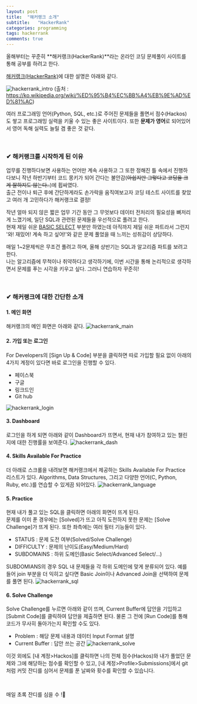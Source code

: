```yaml
---
layout: post
title:  "해커랭크 소개"
subtitle:   "HackerRank"
categories: programming
tags: hackerrank
comments: true
---
```


올해부터는 꾸준히 **해커랭크(HackerRank)**라는 온라인 코딩 문제풀이 사이트를 통해 공부를 하려고 한다.

[해커랭크(HackerRank)](https://www.hackerrank.com)에 대한 설명은 아래와 같다.

![hackerrank_intro](https://user-images.githubusercontent.com/54492747/75644241-f7242100-5c84-11ea-8ac5-cc024d37e3a3.PNG)
(출처 : https://ko.wikipedia.org/wiki/%ED%95%B4%EC%BB%A4%EB%9E%AD%ED%81%AC)
<br>

여러 프로그래밍 언어(Python, SQL, etc.)로 주어진 문제들을 풀면서 점수(Hackos)도 쌓고 프로그래밍 실력을 키울 수 있는 좋은 사이트이다. 또한 **문제가 영어**로 되어있어서 영어 독해 실력도 늘릴 겸 좋은 것 같다.

<br>

### ✔ 해커랭크를 시작하게 된 이유
업무를 진행하다보면 사용하는 언어만 계속 사용하고 그 또한  정해진 틀 속에서 진행하다보니 작년 하반기부터 코드 몽키가 되어 간다는 불안감(<del>아쉽지만 그렇다고 코딩을 크게 잘하지도 않는다..</del>)에 휩싸였다. <br>
출근 전이나 퇴근 후에 간단하게라도 손가락을 움직여보고자 코딩 테스트 사이트를 찾았고 여러 개 고민하다가 해커랭크로 결정!

작년 얼마 되지 않은 짧은 업무 기간 동안 그 무엇보다 데이터 전처리의 필요성을 뼈저리게 느꼈기에, 일단 SQL과 관련된 문제들을 우선적으로 풀려고 한다. <br>
현재 제일 쉬운 [BASIC SELECT](https://www.hackerrank.com/domains/sql/select/difficulty/2) 부분만 하였는데 아직까지 제일 쉬운 파트라서 그런지 '와! 재밌어! 계속 하고 싶어!'와 같은 문제 풀었을 때 느끼는 성취감이 상당하다.

매일 1~2문제씩은 무조건 풀려고 하며, 올해 상반기는 SQL과 알고리즘 파트를 보려고 한다. <br>
나는 알고리즘에 무척이나 취약하다고 생각하기에, 이번 시간을 통해 논리적으로 생각하면서 문제를 푸는 시각을 키우고 싶다. 그러니 연습하자 꾸준히!

<br>

### ✔ 해커랭크에 대한 간단한 소개

#### 1. 메인 화면
해커랭크의 메인 화면은 아래와 같다. 
![hackerrank_main](https://user-images.githubusercontent.com/54492747/75649264-ee881680-5c95-11ea-8f6e-2891afa0eb63.PNG)
 
#### 2. 가입 또는 로그인
For Developers의 [Sign Up & Code] 부분을 클릭하면 따로 가입할 필요 없이 아래의 4가지 계정이 있다면 바로 로그인을 진행할 수 있다.
- 페이스북
- 구글
- 링크드인
- Git hub

![hackerrank_login](https://user-images.githubusercontent.com/54492747/75649572-ebd9f100-5c96-11ea-94ee-b3d48b700e80.PNG)

#### 3. Dashboard
로그인을 하게 되면 아래와 같이 Dashboard가 뜨면서, 현재 내가 참여하고 있는 챌린지에 대한 진행률을 보여준다. 
![hackerrank_dash](https://user-images.githubusercontent.com/54492747/75649753-6efb4700-5c97-11ea-8537-c7f5d7f3492c.PNG)

#### 4. Skills Available For Practice
더 아래로 스크롤을 내려보면 해커랭크에서 제공하는 Skills Available For Practice 리스트가 있다. Algorithms, Data Structures, 그리고 다양한 언어(C, Python, Ruby, etc.)를 연습할 수 있게끔 되어있다.
![hackerrank_language](https://user-images.githubusercontent.com/54492747/75649950-ecbf5280-5c97-11ea-9c1b-13ad76fffb2c.PNG)

#### 5. Practice
현재 내가 풀고 있는 SQL을 클릭하면 아래의 화면이 뜨게 된다. <br>
문제를 이미 푼 경우에는 [Solved]가 뜨고 아직 도전하지 못한 문제는 [Solve Challenge]가 뜨게 된다. 또한 좌측에는 여러 필터 기능들이 있다.
* STATUS : 문제 도전 여부(Solved/Solve Challenge)
* DIFFICULTY : 문제의 난이도(Easy/Medium/Hard)
* SUBDOMAINS : 하위 도메인(Basic Select/Advanced Select/...)

SUBDOMIANS의 경우 SQL 내 문제들을 각 하위 도메인에 맞게 분류되어 있다. 예를 들어 join 부분을 더 익히고 싶다면 Basic Join이나 Advanced Join을 선택하여 문제를 풀면 된다.
![hackerrank_sql](https://user-images.githubusercontent.com/54492747/75650180-930b5800-5c98-11ea-8f97-95d2d5a4dbae.PNG)

#### 6. Solve Challenge
Solve Challenge를 누르면 아래와 같이 뜨며, Current Buffer에 답안을 기입하고 [Submit Code]를 클릭하여 답안을 제출하면 된다. 물론 그 전에 [Run Code]를 통해 코드가 무사히 돌아가는지 확인할 수도 있다.
* Problem : 해당 문제 내용과 데이터 Input Format 설명
* Current Buffer : 답안 쓰는 공간 
![hackerrank_solve](https://user-images.githubusercontent.com/54492747/75650853-825be180-5c9a-11ea-814d-a366b55e1503.PNG)

이것 외에도 [내 계정>Hackos]를 클릭하면 나의 전체 점수(Hackos)와 내가 풀었던 문제와 그에 해당하는 점수를 확인할 수 있고, [내 계정>Profile>Submissions]에서 git처럼 커밋 잔디를 심어서 문제를 푼 날짜와 횟수를 확인할 수 있습니다.

<br>

매일 초록 잔디를 심을 수 !🌱
